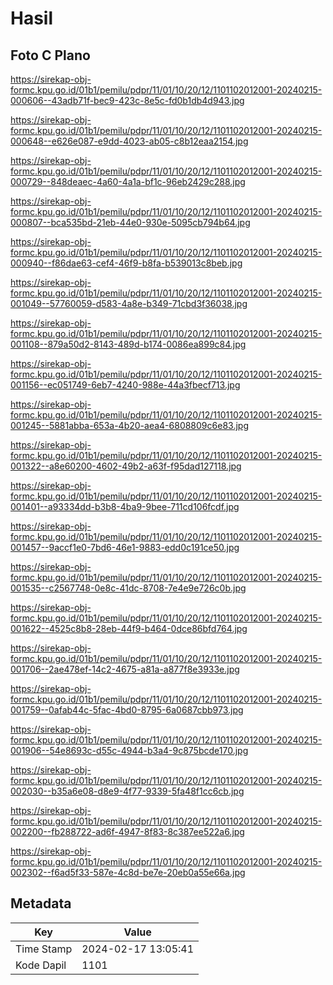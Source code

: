 # Hasil

## Foto C Plano

https://sirekap-obj-formc.kpu.go.id/01b1/pemilu/pdpr/11/01/10/20/12/1101102012001-20240215-000606--43adb71f-bec9-423c-8e5c-fd0b1db4d943.jpg

https://sirekap-obj-formc.kpu.go.id/01b1/pemilu/pdpr/11/01/10/20/12/1101102012001-20240215-000648--e626e087-e9dd-4023-ab05-c8b12eaa2154.jpg

https://sirekap-obj-formc.kpu.go.id/01b1/pemilu/pdpr/11/01/10/20/12/1101102012001-20240215-000729--848deaec-4a60-4a1a-bf1c-96eb2429c288.jpg

https://sirekap-obj-formc.kpu.go.id/01b1/pemilu/pdpr/11/01/10/20/12/1101102012001-20240215-000807--bca535bd-21eb-44e0-930e-5095cb794b64.jpg

https://sirekap-obj-formc.kpu.go.id/01b1/pemilu/pdpr/11/01/10/20/12/1101102012001-20240215-000940--f86dae63-cef4-46f9-b8fa-b539013c8beb.jpg

https://sirekap-obj-formc.kpu.go.id/01b1/pemilu/pdpr/11/01/10/20/12/1101102012001-20240215-001049--57760059-d583-4a8e-b349-71cbd3f36038.jpg

https://sirekap-obj-formc.kpu.go.id/01b1/pemilu/pdpr/11/01/10/20/12/1101102012001-20240215-001108--879a50d2-8143-489d-b174-0086ea899c84.jpg

https://sirekap-obj-formc.kpu.go.id/01b1/pemilu/pdpr/11/01/10/20/12/1101102012001-20240215-001156--ec051749-6eb7-4240-988e-44a3fbecf713.jpg

https://sirekap-obj-formc.kpu.go.id/01b1/pemilu/pdpr/11/01/10/20/12/1101102012001-20240215-001245--5881abba-653a-4b20-aea4-6808809c6e83.jpg

https://sirekap-obj-formc.kpu.go.id/01b1/pemilu/pdpr/11/01/10/20/12/1101102012001-20240215-001322--a8e60200-4602-49b2-a63f-f95dad127118.jpg

https://sirekap-obj-formc.kpu.go.id/01b1/pemilu/pdpr/11/01/10/20/12/1101102012001-20240215-001401--a93334dd-b3b8-4ba9-9bee-711cd106fcdf.jpg

https://sirekap-obj-formc.kpu.go.id/01b1/pemilu/pdpr/11/01/10/20/12/1101102012001-20240215-001457--9accf1e0-7bd6-46e1-9883-edd0c191ce50.jpg

https://sirekap-obj-formc.kpu.go.id/01b1/pemilu/pdpr/11/01/10/20/12/1101102012001-20240215-001535--c2567748-0e8c-41dc-8708-7e4e9e726c0b.jpg

https://sirekap-obj-formc.kpu.go.id/01b1/pemilu/pdpr/11/01/10/20/12/1101102012001-20240215-001622--4525c8b8-28eb-44f9-b464-0dce86bfd764.jpg

https://sirekap-obj-formc.kpu.go.id/01b1/pemilu/pdpr/11/01/10/20/12/1101102012001-20240215-001706--2ae478ef-14c2-4675-a81a-a877f8e3933e.jpg

https://sirekap-obj-formc.kpu.go.id/01b1/pemilu/pdpr/11/01/10/20/12/1101102012001-20240215-001759--0afab44c-5fac-4bd0-8795-6a0687cbb973.jpg

https://sirekap-obj-formc.kpu.go.id/01b1/pemilu/pdpr/11/01/10/20/12/1101102012001-20240215-001906--54e8693c-d55c-4944-b3a4-9c875bcde170.jpg

https://sirekap-obj-formc.kpu.go.id/01b1/pemilu/pdpr/11/01/10/20/12/1101102012001-20240215-002030--b35a6e08-d8e9-4f77-9339-5fa48f1cc6cb.jpg

https://sirekap-obj-formc.kpu.go.id/01b1/pemilu/pdpr/11/01/10/20/12/1101102012001-20240215-002200--fb288722-ad6f-4947-8f83-8c387ee522a6.jpg

https://sirekap-obj-formc.kpu.go.id/01b1/pemilu/pdpr/11/01/10/20/12/1101102012001-20240215-002302--f6ad5f33-587e-4c8d-be7e-20eb0a55e66a.jpg


## Metadata

| Key        | Value               |
| ---------- | ------------------- |
| Time Stamp | 2024-02-17 13:05:41 |
| Kode Dapil | 1101                |



